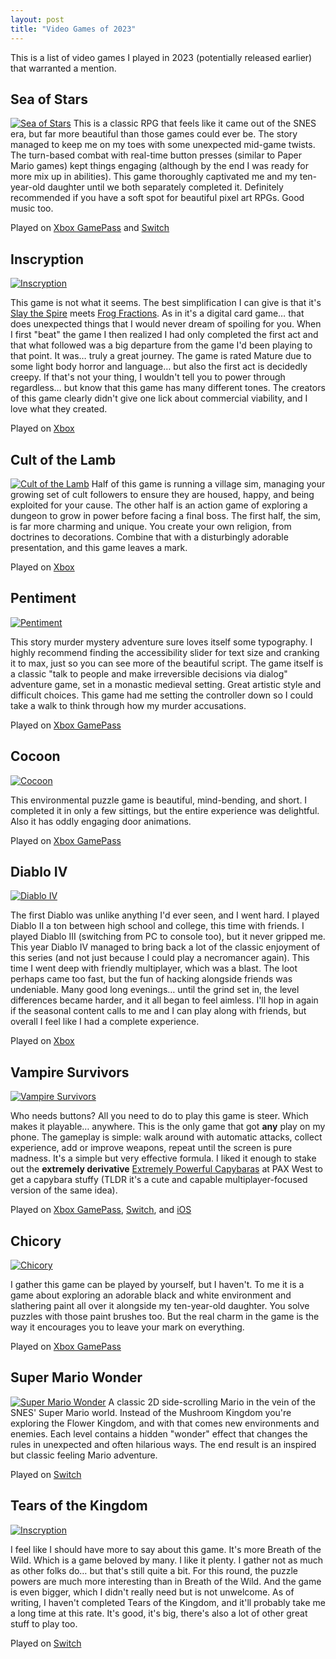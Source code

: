 ```yaml
---
layout: post
title: "Video Games of 2023"
---
```

This is a list of video games I played in 2023 (potentially released earlier) that warranted a mention. 

## Sea of Stars
[![Sea of Stars](/media/posts/sea-of-stars.png)](https://seaofstarsgame.co/)
This is a classic RPG that feels like it came out of the SNES era, but far more beautiful than those games could ever be. The story managed to keep me on my toes with some unexpected mid-game twists. The turn-based combat with real-time button presses (similar to Paper Mario games) kept things engaging (although by the end I was ready for more mix up in abilities). This game thoroughly captivated me and my ten-year-old daughter until we both separately completed it. Definitely recommended if you have a soft spot for beautiful pixel art RPGs. Good music too.

<span class='playIcon xbox'></span><span class='playIcon switch'></span>Played on [Xbox GamePass](https://www.xbox.com/en-us/games/store/sea-of-stars/9NLLTTJZH40L) and [Switch](https://www.nintendo.com/us/store/products/sea-of-stars-switch/)


## Inscryption
[![Inscryption](/media/posts/inscryption.jpg)](https://www.inscryption.com)

This game is not what it seems. The best simplification I can give is that it's [Slay the Spire](https://www.megacrit.com/) meets [Frog Fractions](http://twinbeard.com/frog-fractions/). As in it's a digital card game… that does unexpected things that I would never dream of spoiling for you. When I first "beat" the game I then realized I had only completed the first act and that what followed was a big departure from the game I'd been playing to that point. It was… truly a great journey. The game is rated Mature due to some light body horror and language… but also the first act is decidedly creepy. If that's not your thing, I wouldn't tell you to power through regardless… but know that this game has many different tones. The creators of this game clearly didn't give one lick about commercial viability, and I love what they created.

<span class='playIcon xbox'></span>Played on [Xbox](https://www.xbox.com/en-US/games/store/inscryption/9p8nstdmz11p)


## Cult of the Lamb
[![Cult of the Lamb](/media/posts/cult-of-the-lamb.png)](https://www.cultofthelamb.com/)
Half of this game is running a village sim, managing your growing set of cult followers to ensure they are housed, happy, and being exploited for your cause. The other half is an action game of exploring a dungeon to grow in power before facing a final boss. The first half, the sim, is far more charming and unique. You create your own religion, from doctrines to decorations. Combine that with a disturbingly adorable presentation, and this game leaves a mark.

<span class='playIcon xbox'></span>Played on [Xbox](https://www.xbox.com/en-us/games/store/cult-of-the-lamb/9pnlpmp1ggh5)


## Pentiment
[![Pentiment](/media/posts/pentiment.jpg)](https://pentiment.obsidian.net/)

This story murder mystery adventure sure loves itself some typography. I highly recommend finding the accessibility slider for text size and cranking it to max, just so you can see more of the beautiful script. The game itself is a classic "talk to people and make irreversible decisions via dialog" adventure game, set in a monastic medieval setting. Great artistic style and difficult choices. This game had me setting the controller down so I could take a walk to think through how my murder accusations.

<span class='playIcon xbox'></span>Played on [Xbox GamePass](https://www.xbox.com/en-US/games/pentiment)


## Cocoon
[![Cocoon](/media/posts/cocoon.jpg)](https://annapurnainteractive.com/en/games/cocoon)

This environmental puzzle game is beautiful, mind-bending, and short. I completed it in only a few sittings, but the entire experience was delightful. Also it has oddly engaging door animations.

<span class='playIcon xbox'></span>Played on [Xbox GamePass](https://www.xbox.com/en-us/games/store/cocoon/9n3fps4ldhcr)


## Diablo IV
[![Diablo IV](/media/posts/diablo-iv.png)](https://diablo4.blizzard.com/en-us/)

The first Diablo was unlike anything I'd ever seen, and I went hard. I played Diablo II a ton between high school and college, this time with friends. I played Diablo III (switching from PC to console too), but it never gripped me. This year Diablo IV managed to bring back a lot of the classic enjoyment of this series (and not just because I could play a necromancer again). This time I went deep with friendly multiplayer, which was a blast. The loot perhaps came too fast, but the fun of hacking alongside friends was undeniable. Many good long evenings… until the grind set in, the level differences became harder, and it all began to feel aimless. I'll hop in again if the seasonal content calls to me and I can play along with friends, but overall I feel like I had a complete experience.

<span class='playIcon xbox'></span>Played on [Xbox](https://www.xbox.com/en-US/games/diablo-iv)


## Vampire Survivors
[![Vampire Survivors](/media/posts/vampire-survivors.png)](https://poncle.itch.io/vampire-survivors)

Who needs buttons? All you need to do to play this game is steer. Which makes it playable… anywhere. This is the only game that got __any__ play on my phone. The gameplay is simple: walk around with automatic attacks, collect experience, add or improve weapons, repeat until the screen is pure madness. It's a simple but very effective formula. I liked it enough to stake out the __extremely derivative__ [Extremely Powerful Capybaras](https://studiobravarda.com/extremely-powerful-capybaras-en) at PAX West to get a capybara stuffy (TLDR it's a cute and capable multiplayer-focused version of the same idea).

<span class='playIcon xbox'></span><span class='playIcon switch'></span></span><span class='playIcon ios'></span>Played on [Xbox GamePass](https://www.xbox.com/en-us/games/store/vampire-survivors/9pd5bm2z8c4l), [Switch](https://www.nintendo.com/us/store/products/vampire-survivors-switch/), and [iOS](https://apps.apple.com/us/app/vampire-survivors/id6444525702)


## Chicory
[![Chicory](/media/posts/chicory.png)](https://chicorygame.com/)

I gather this game can be played by yourself, but I haven't. To me it is a game about exploring an adorable black and white environment and slathering paint all over it alongside my ten-year-old daughter. You solve puzzles with those paint brushes too. But the real charm in the game is the way it encourages you to leave your mark on everything.

<span class='playIcon xbox'></span>Played on [Xbox GamePass](https://www.xbox.com/en-US/games/store/chicory-a-colorful-tale/9PFGQGC0XWLV)


## Super Mario Wonder
[![Super Mario Wonder](/media/posts/super-mario-wonder.png)](https://supermariobroswonder.nintendo.com/)
A classic 2D side-scrolling Mario in the vein of the SNES' Super Mario world. Instead of the Mushroom Kingdom you're exploring the Flower Kingdom, and with that comes new environments and enemies. Each level contains a hidden "wonder" effect that changes the rules in unexpected and often hilarious ways. The end result is an inspired but classic feeling Mario adventure.

<span class='playIcon switch'></span>Played on [Switch](https://www.nintendo.com/us/store/products/super-mario-bros-wonder-switch/)


## Tears of the Kingdom
[![Inscryption](/media/posts/tears-of-the-kingdom.jpg)](https://www.nintendo.com/us/store/products/the-legend-of-zelda-tears-of-the-kingdom-switch/)

I feel like I should have more to say about this game. It's more Breath of the Wild. Which is a game beloved by many. I like it plenty. I gather not as much as other folks do… but that's still quite a bit. For this round, the puzzle powers are much more interesting than in Breath of the Wild. And the game is even bigger, which I didn't really need but is not unwelcome. As of writing, I haven't completed Tears of the Kingdom, and it'll probably take me a long time at this rate. It's good, it's big, there's also a lot of other great stuff to play too.

<span class='playIcon switch'></span>Played on [Switch](https://www.nintendo.com/us/store/products/the-legend-of-zelda-tears-of-the-kingdom-switch/)